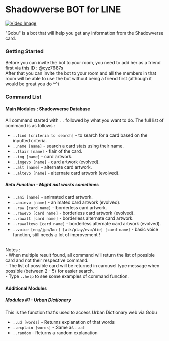 # Shadowverse BOT for LINE

[![Video Image](https://i.imgur.com/wmtypkil.jpg)](https://www.youtube.com/watch?v=xLSZYfAyX3Q "LINE Gobu Trailer")

"Gobu" is a bot that will help you get any information from the Shadowverse card. 

### Getting Started
Before you can invite the bot to your room, you need to add her as a friend first via this ID : @cyz7687s <br>After that you can invite the bot to your room and all the members in that room will be able to use the bot without being a friend first (although it would be great you do ^^)

### Command List

#### Main Modules : Shadowverse Database

All command started with `..` followed by what you want to do. The full list of command is as follows :

* `..find [criteria to search]` - to search for a card based on the inputted criteria.  
* `..name [name]` - search a card stats using their name.
* `..flair [name]` - flair of the card.  
* `..img [name]` - card artwork. 
* `..imgevo [name]` - card artwork (evolved). 
* `..alt [name]` - alternate card artwork.
* `..altevo [name]` - alternate card artwork (evolved).

##### Beta Function - Might not works sometimes
* `..ani [name]` - animated card artwork. 
* `..anievo [name]` - animated card artwork (evolved).
* `..raw [card name]` - borderless card artwork.
* `..rawevo [card name]` - borderless card artwork (evolved).
* `..rawalt [card name]` - borderless alternate card artwork.
* `..rawaltevo [card name]` - borderless alternate card artwork (evolved). 
* `..voice [eng/jpn/kor] [atk/play/evo/die] [card name]` - basic voice function, still needs a lot of improvement !  

<br>Notes : 
<br>- When multiple result found, all command will return the list of possible card and not their respective command.
<br>- The list of possible card will be returned in carousel type message when possible (between 2 - 5) for easier search.
<br>- Type `..help` to see some examples of command function.

#### Additional Modules 

##### Modules #1 - Urban Dictionary

This is the function that's used to access Urban Dictionary web via Gobu 

* `..ud [words]` - Returns explanation of that words
* `..explain [words]` - Same as `..ud`
* `..random` - Returns a random explanation 